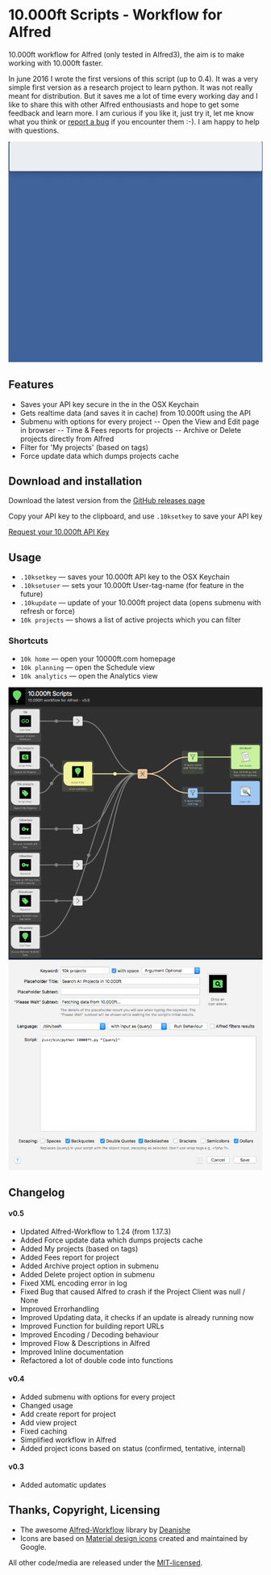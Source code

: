 # 10.000ft Scripts - Workflow for Alfred #
10.000ft workflow for Alfred (only tested in Alfred3), the aim is to make working with 10.000ft faster.

In june 2016 I wrote the first versions of this script (up to 0.4). It was a very simple first version as a research project to learn python. It was not really meant for distribution. But it saves me a lot of time every working day and I like to share this with other Alfred enthousiasts and hope to get some feedback and learn more. I am curious if you like it, just try it, let me know what you think or [report a bug](https://github.com/jceelen/alfred-10000ft-scripts/issues)  if you encounter them :-). I am happy to help with questions.

<img src="docs/demo.gif" alt="Demo" />

## Features ##
- Saves your API key secure in the in the OSX Keychain
- Gets realtime data (and saves it in cache) from 10.000ft using the API
- Submenu with options for every project
 -- Open the View and Edit page in browser
 -- Time & Fees reports for projects
 -- Archive or Delete projects directly from Alfred 
- Filter for 'My projects' (based on tags)
- Force update data which dumps projects cache

## Download and installation ##
Download the latest version from the [GitHub releases page](https://github.com/jceelen/alfred-10000ft-scripts/releases/latest)

Copy your API key to the clipboard, and use `.10ksetkey` to save your API key

[Request your 10.000ft API Key](http://10000ft.us6.list-manage2.com/subscribe?u=9c2ec42cba0e4196798807690&id=be8afd4d34)

## Usage ##
- `.10ksetkey` — saves your 10.000ft API key to the OSX Keychain
- `.10ksetuser` — sets your 10.000ft User-tag-name (for feature in the future)
- `.10kupdate` — update of your 10.000ft project data (opens submenu with refresh or force)
- `10k projects` — shows a list of active projects which you can filter

### Shortcuts ###
- `10k home` — open your 10000ft.com homepage
- `10k planning` — open the Schedule view
- `10k analytics` — open the Analytics view

<img src="docs/screenshot1.png" alt="Screenshot1.png" />

<img src="docs/screenshot2.png" alt="Screenshot2.png" />

## Changelog

#### v0.5
- Updated Alfred-Workflow to 1.24 (from 1.17.3)
- Added Force update data which dumps projects cache
- Added My projects (based on tags)
- Added Fees report for project
- Added Archive project option in submenu
- Added Delete project option in submenu
- Fixed XML encoding error in log
- Fixed Bug that caused Alfred to crash if the Project Client was null / None
- Improved Errorhandling
- Improved Updating data, it checks if an update is already running now
- Improved Function for building report URLs
- Improved Encoding / Decoding behaviour
- Improved Flow & Descriptions in Alfred
- Improved Inline documentation
- Refactored a lot of double code into functions

#### v0.4
- Added submenu with options for every project
- Changed usage
- Add create report for project
- Add view project
- Fixed caching
- Simplified workflow in Alfred
- Added project icons based on status (confirmed, tentative, internal)

#### v0.3
- Added automatic updates

## Thanks, Copyright, Licensing ##
- The awesome [Alfred-Workflow](http://www.deanishe.net/alfred-workflow/) library by [Deanishe](https://github.com/deanishe)
- Icons are based on [Material design icons](https://github.com/google/material-design-icons) created and maintained by Google.

All other code/media are released under the [MIT-licensed](http://opensource.org/licenses/MIT). 
